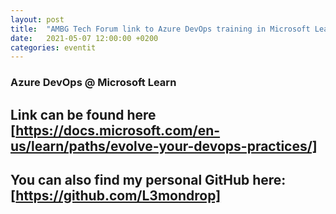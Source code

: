 ```yaml
---
layout: post
title:  "AMBG Tech Forum link to Azure DevOps training in Microsoft Learn portal"
date:   2021-05-07 12:00:00 +0200
categories: eventit
---
```


### Azure DevOps @ Microsoft Learn
## Link can be found here [https://docs.microsoft.com/en-us/learn/paths/evolve-your-devops-practices/]
## You can also find my personal GitHub here: [https://github.com/L3mondrop]